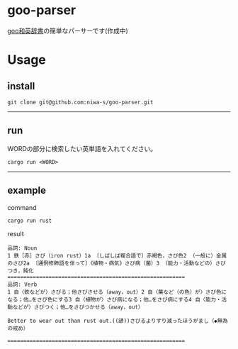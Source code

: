 # goo-parser

[goo和英辞書](https://dictionary.goo.ne.jp/en/)の簡単なパーサーです(作成中)

# Usage
## install
```
git clone git@github.com:niwa-s/goo-parser.git
```
---
## run

WORDの部分に検索したい英単語を入れてください。
```
cargo run <WORD>
```
---
## example

command
```
cargo run rust
```
result
```
品詞: Noun
1 鉄［赤］さび（iron rust）1a 〔しばしば複合語で〕赤褐色，さび色2 （一般に）金属のさび2a 〔通例修飾語を伴って〕《植物・病気》さび病（菌）3 （能力・活動などの）さびつき，鈍化
========================================================
品詞: Verb
1 自〈鉄などが〉さびる；他さびさせる（away，out）2 自〈葉など（の色）が〉さび色になる；他…をさび色にする3 自〈植物が〉さび病になる；他…をさび病にする4 自〈能力・活動などが〉さびつく；他…をさびつかせる（away，out）

Better to wear out than rust out.((諺))さびるよりすり減ったほうがまし（◆無為の戒め）

========================================================
```